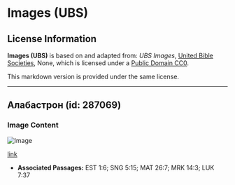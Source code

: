 # Images (UBS)

## License Information

**Images (UBS)** is based on and adapted from: _UBS Images_, [United Bible Societies](https://unitedbiblesocieties.org/), None, which is licensed under a [Public Domain CC0](https://creativecommons.org/public-domain/cc0/).

This markdown version is provided under the same license.



--------------------------------

## Алабастрон (id: 287069)

### Image Content

![Image](https://cdn.aquifer.bible/aquifer-content/resources/Media/WEB-0020_alabastron.jpg)

[link](https://cdn.aquifer.bible/aquifer-content/resources/Media/WEB-0020_alabastron.jpg)

* **Associated Passages:** EST 1:6; SNG 5:15; MAT 26:7; MRK 14:3; LUK 7:37

